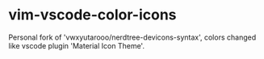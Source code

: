 # vim-vscode-color-icons
Personal fork of 'vwxyutarooo/nerdtree-devicons-syntax', colors changed like vscode plugin 'Material Icon Theme'.
